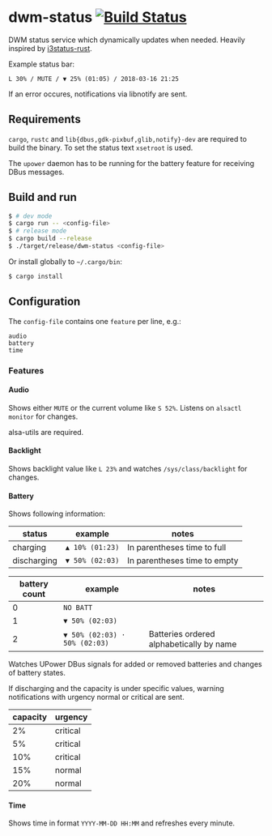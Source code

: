# dwm-status [![Build Status](https://travis-ci.org/Gerschtli/dwm-status.svg?branch=master)](https://travis-ci.org/Gerschtli/dwm-status)

DWM status service which dynamically updates when needed.
Heavily inspired by [i3status-rust](https://github.com/greshake/i3status-rust).

Example status bar:
```
L 30% / MUTE / ▼ 25% (01:05) / 2018-03-16 21:25
```

If an error occures, notifications via libnotify are sent.

## Requirements

`cargo`, `rustc` and `lib{dbus,gdk-pixbuf,glib,notify}-dev` are required to build the binary.
To set the status text `xsetroot` is used.

The `upower` daemon has to be running for the battery feature for receiving DBus messages.

## Build and run

```sh
$ # dev mode
$ cargo run -- <config-file>
$ # release mode
$ cargo build --release
$ ./target/release/dwm-status <config-file>
```
Or install globally to `~/.cargo/bin`:
```sh
$ cargo install
```

## Configuration

The `config-file` contains one `feature` per line, e.g.:
```
audio
battery
time
```

### Features

#### Audio

Shows either `MUTE` or the current volume like `S 52%`. Listens on `alsactl monitor` for changes.

alsa-utils are required.

#### Backlight

Shows backlight value like `L 23%` and watches `/sys/class/backlight` for changes.

#### Battery

Shows following information:

| status               | example         | notes                        |
| -------------------- | --------------- | ---------------------------- |
| charging             | `▲ 10% (01:23)` | In parentheses time to full  |
| discharging          | `▼ 50% (02:03)` | In parentheses time to empty |

| battery count | example                       | notes                                    |
| ------------- | ----------------------------- | ---------------------------------------- |
| 0             | `NO BATT`                     |                                          |
| 1             | `▼ 50% (02:03)`               |                                          |
| 2             | `▼ 50% (02:03) · 50% (02:03)` | Batteries ordered alphabetically by name |

Watches UPower DBus signals for added or removed batteries and changes of battery states.

If discharging and the capacity is under specific values, warning notifications with urgency normal or critical are sent.

| capacity | urgency  |
| -------- | -------- |
| 2%       | critical |
| 5%       | critical |
| 10%      | critical |
| 15%      | normal   |
| 20%      | normal   |

#### Time

Shows time in format `YYYY-MM-DD HH:MM` and refreshes every minute.
